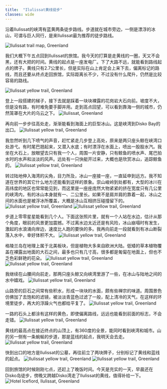 ```yaml
---
title:  "Ilulissat黄线徒步"
classes: wide
---
```


沿着Ilulissat的峡湾有蓝黄两条徒步路线。步道就在城市旁边，一侧是漂浮的冰山，可谓与巨人同行，是来Ilulissat最为推荐的徒步路线。

![Ilulissat trail map, Greenland](https://ik.imagekit.io/wavelet/2019-Greenland/tr:n-blogs_w/North-Ilulissat-hiking-Icefjord-map.jpg)

我们大概下午五点回到Ilulissat的旅馆。我今天的打算是走黄线的一圈，天又不会黑，还有大把的时间。黄线的起点是一座发电厂。下了大路不远，就能看到路线起点的牌子。黄线只有2.7公里长，但是实际在山上肯定会上来下去，偏离标记的路线，而且还要从终点走回旅馆，实际距离长不少，不过没有什么爬升，仍然是比较容易的路线。

![Ilulissat yellow trail, Greenland](https://ik.imagekit.io/wavelet/2019-Greenland/tr:n-blogs_h/IMG_20190630_174023.jpg)

登上一段搭建的梯子，接下去就是踩着一块块裸露的花岗岩大石向前。坡度不大，但是没有路，有时难免要手脚并用。走到高点回望，可以看到靠海一侧的城市，仍然笼罩在大片的乌云之下。
![Ilulissat, Greenland](https://ik.imagekit.io/wavelet/2019-Greenland/tr:n-blogs_w/_90A2026.jpg)

再向前一步步往高处走，渐渐能看到海面上的巨型冰山。这是峡湾到Disko Bay的出口。
![Ilulissat yellow trail, Greenland](https://ik.imagekit.io/wavelet/2019-Greenland/tr:n-blogs_w/_90A2032.jpg)

我忽然听到几下喷气的声音，赶忙紧走几步登上高处，原来是两只座头鲸在峡湾口处游弋。有时尾巴翘起来，又潜入水底；有时漂浮在水面上，喷出一股股水汽。我坐在大石上，放眼望去只有我一个人，周围一片安静，只有鲸鱼的喷水声、尾巴拍水时的水声和淡淡的风声。远处有一只快艇开过来，大概也是欣赏冰山，追踪鲸鱼的。
![Ilulissat yellow trail, Greenland](https://ik.imagekit.io/wavelet/2019-Greenland/tr:n-blogs_w/_MG_0807.jpg)

转过陆地伸入海湾的尖角，目力所及，冰山一座接一座，一直延申到远方。我不知道在世界的其它什么地方还能看到这样的景象。崇山峻岭到处都有，大型的冰川在高纬度的地区也常常能见到，而这里是一座座庞然大物紧紧的挤在宽度只有几公里的峡湾内，有的冰山本身就有一、二公里长。如果不是肩并肩的靠着一起，冰山之间的水面也是被浮冰所覆盖，大概是冰山互相挤压碰撞留下的。
![Ilulissat yellow trail, Greenland](https://ik.imagekit.io/wavelet/2019-Greenland/tr:n-blogs_w/_MG_0822.jpg)
![Ilulissat yellow trail, Greenland](https://ik.imagekit.io/wavelet/2019-Greenland/tr:n-blogs_w/_90A2063.jpg)

步道上零零星星能看到几个人。下面这张照片里，就有一个人站在水边，估计从那个角度，眼前的风景更加震撼。不过离水边太近还是有风险，冰山崩塌时有发生，激起的水浪涌向岸边，速度比人跑的要快的多。我再向前走一段就看到有冰山断裂落入水中，幸好体积不大。
![Ilulissat yellow trail, Greenland](https://ik.imagekit.io/wavelet/2019-Greenland/tr:n-blogs_w/_90A2035-Edit.jpg)

格陵兰岛在地理上属于北美板块，但是植物大多来自欧洲大陆。低矮的草本植物覆盖在裸露出地面的大石之间，最多也只有几寸高，很多都是匍匐在地面上，但也不乏色彩鲜艳的花朵。
![Ilulissat yellow trail, Greenland](https://ik.imagekit.io/wavelet/2019-Greenland/tr:n-blogs_w/_90A2036.jpg)
![Ilulissat yellow trail, Greenland](https://ik.imagekit.io/wavelet/2019-Greenland/tr:n-blogs_w/_MG_0813.jpg)

我继续在山腰间向前走，那两只座头鲸又向峡湾里游了一些，在冰山与陆地之间的水中嬉戏。
![Ilulissat yellow trail, Greenland](https://ik.imagekit.io/wavelet/2019-Greenland/tr:n-blogs_w/_MG_0817.jpg)

山路旁的巨石之间常有些积水，形成一块块的水面，颇有些禅宗的味道。周围景色仿佛加了去饱和的滤镜，被淡淡青蓝色过滤了一般，配上清冷的天气，在这样的环境里徒步，再大的浮躁火气也都给平复了。
![Ilulissat yellow trail, Greenland](https://ik.imagekit.io/wavelet/2019-Greenland/tr:n-blogs_w/_90A2053.jpg)

一路的石头上都涂有这样的黄色，即使偏离路线，远远也能看到前面的标志，不会走错。
![Ilulissat yellow trail, Greenland](https://ik.imagekit.io/wavelet/2019-Greenland/tr:n-blogs_w/_MG_0863.jpg)

黄线的最高点在接近终点的山顶上，有360度的全景，能同时看到峡湾和城市。山的另一侧有一条蜿蜒的步道，那是蓝线的起点，我明天会去走。
![Ilulissat yellow trail, Greenland](https://ik.imagekit.io/wavelet/2019-Greenland/tr:n-blogs_w/_90A2095-Pano.jpg)

快到出口的地方是Ilulissat的公墓，再往前立了两块牌子，分别标记了黄线和蓝线的起点。
![Ilulissat yellow trail, Greenland](https://ik.imagekit.io/wavelet/2019-Greenland/tr:n-blogs_w/_90A2110.jpg)
![Ilulissat yellow trail, Greenland](https://ik.imagekit.io/wavelet/2019-Greenland/tr:n-blogs_h/IMG_20190630_194735.jpg)

回到旅馆的时候刚刚七点，还赶上了晚饭时间。今天是充实的一天，早晨还在Disko岛徒步，傍晚又跨越Disko湾走了Ilulissat的黄线，值得补给一下。
![Hotel Icefiord, Ilulissat, Greenland](https://ik.imagekit.io/wavelet/2019-Greenland/tr:n-blogs_h/IMG_20190630_210828.jpg)

